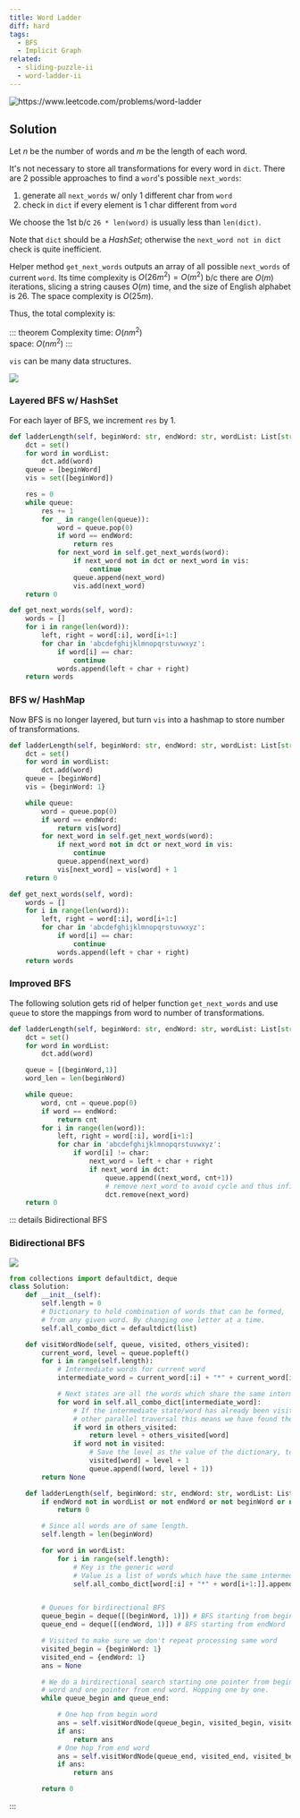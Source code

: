 ```yaml
---
title: Word Ladder
diff: hard
tags:
  - BFS
  - Implicit Graph
related:
  - sliding-puzzle-ii
  - word-ladder-ii
---
```


<img class="medium-zoom" src="/algo/word-ladder.png" alt="https://www.leetcode.com/problems/word-ladder">

## Solution

Let $n$ be the number of words and $m$ be the length of each word.

It's not necessary to store all transformations for every word in `dict`. There are 2 possible approaches to find a `word`'s possible `next_words`:

1. generate all `next_words` w/ only 1 different char from `word`
2. check in `dict` if every element is 1 char different from `word`

We choose the 1st b/c `26 * len(word)` is usually less than `len(dict)`.

Note that `dict` should be a _HashSet_; otherwise the `next_word not in dict` check is quite inefficient.

Helper method `get_next_words` outputs an array of all possible `next_words` of current `word`. Its time complexity is $O(26 m^2) = O(m^2)$ b/c there are $O(m)$ iterations, slicing a string causes $O(m)$ time, and the size of English alphabet is $26$. The space complexity is $O(25 m)$.

Thus, the total complexity is:

::: theorem Complexity
time: $O(nm^2)$  
space: $O(nm^2)$
:::

`vis` can be many data structures.

<img class="medium-zoom" src="word-ladder-bfs-complexity.png">

### Layered BFS w/ HashSet

For each layer of BFS, we increment `res` by $1$.

```py {11,16}
def ladderLength(self, beginWord: str, endWord: str, wordList: List[str]) -> int:
    dct = set()
    for word in wordList:
        dct.add(word)
    queue = [beginWord]
    vis = set([beginWord])

    res = 0
    while queue:
        res += 1
        for _ in range(len(queue)):
            word = queue.pop(0)
            if word == endWord:
                return res
            for next_word in self.get_next_words(word):
                if next_word not in dct or next_word in vis:
                    continue
                queue.append(next_word)
                vis.add(next_word)
    return 0

def get_next_words(self, word):
    words = []
    for i in range(len(word)):
        left, right = word[:i], word[i+1:]
        for char in 'abcdefghijklmnopqrstuvwxyz':
            if word[i] == char:
                continue
            words.append(left + char + right)
    return words
```

### BFS w/ HashMap

Now BFS is no longer layered, but turn `vis` into a hashmap to store number of transformations.

```py {6,11,16}
def ladderLength(self, beginWord: str, endWord: str, wordList: List[str]) -> int:
    dct = set()
    for word in wordList:
        dct.add(word)
    queue = [beginWord]
    vis = {beginWord: 1}

    while queue:
        word = queue.pop(0)
        if word == endWord:
            return vis[word]
        for next_word in self.get_next_words(word):
            if next_word not in dct or next_word in vis:
                continue
            queue.append(next_word)
            vis[next_word] = vis[word] + 1
    return 0

def get_next_words(self, word):
    words = []
    for i in range(len(word)):
        left, right = word[:i], word[i+1:]
        for char in 'abcdefghijklmnopqrstuvwxyz':
            if word[i] == char:
                continue
            words.append(left + char + right)
    return words
```

### Improved BFS

The following solution gets rid of helper function `get_next_words` and use `queue` to store the mappings from word to number of transformations.

```py
def ladderLength(self, beginWord: str, endWord: str, wordList: List[str]) -> int:
    dct = set()
    for word in wordList:
        dct.add(word)

    queue = [(beginWord,1)]
    word_len = len(beginWord)

    while queue:
        word, cnt = queue.pop(0)
        if word == endWord:
            return cnt
        for i in range(len(word)):
            left, right = word[:i], word[i+1:]
            for char in 'abcdefghijklmnopqrstuvwxyz':
                if word[i] != char:
                    next_word = left + char + right
                    if next_word in dct:
                        queue.append((next_word, cnt+1))
                        # remove next_word to avoid cycle and thus infinite loop
                        dct.remove(next_word)
    return 0
```

::: details Bidirectional BFS

### Bidirectional BFS

<img class="medium-zoom" src="word-ladder-bidirectional-bfs-complexity.png">

```py
from collections import defaultdict, deque
class Solution:
    def __init__(self):
        self.length = 0
        # Dictionary to hold combination of words that can be formed,
        # from any given word. By changing one letter at a time.
        self.all_combo_dict = defaultdict(list)

    def visitWordNode(self, queue, visited, others_visited):
        current_word, level = queue.popleft()
        for i in range(self.length):
            # Intermediate words for current word
            intermediate_word = current_word[:i] + "*" + current_word[i+1:]

            # Next states are all the words which share the same intermediate state.
            for word in self.all_combo_dict[intermediate_word]:
                # If the intermediate state/word has already been visited from the
                # other parallel traversal this means we have found the answer.
                if word in others_visited:
                    return level + others_visited[word]
                if word not in visited:
                    # Save the level as the value of the dictionary, to save number of hops.
                    visited[word] = level + 1
                    queue.append((word, level + 1))
        return None

    def ladderLength(self, beginWord: str, endWord: str, wordList: List[str]) -> int:
        if endWord not in wordList or not endWord or not beginWord or not wordList:
            return 0

        # Since all words are of same length.
        self.length = len(beginWord)

        for word in wordList:
            for i in range(self.length):
                # Key is the generic word
                # Value is a list of words which have the same intermediate generic word.
                self.all_combo_dict[word[:i] + "*" + word[i+1:]].append(word)


        # Queues for birdirectional BFS
        queue_begin = deque([(beginWord, 1)]) # BFS starting from beginWord
        queue_end = deque([(endWord, 1)]) # BFS starting from endWord

        # Visited to make sure we don't repeat processing same word
        visited_begin = {beginWord: 1}
        visited_end = {endWord: 1}
        ans = None

        # We do a birdirectional search starting one pointer from begin
        # word and one pointer from end word. Hopping one by one.
        while queue_begin and queue_end:

            # One hop from begin word
            ans = self.visitWordNode(queue_begin, visited_begin, visited_end)
            if ans:
                return ans
            # One hop from end word
            ans = self.visitWordNode(queue_end, visited_end, visited_begin)
            if ans:
                return ans

        return 0
```

:::

